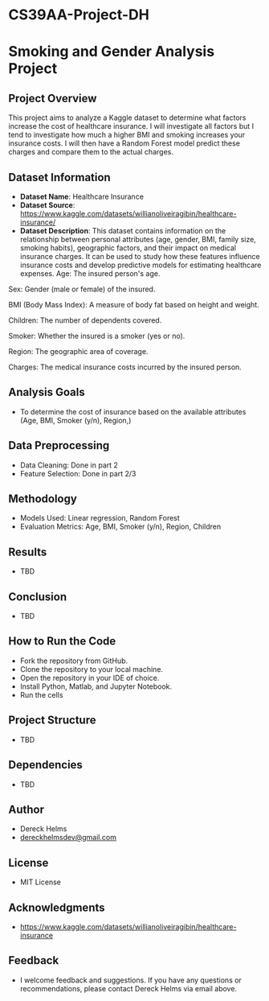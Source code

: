 # CS39AA-Project-DH

# Smoking and Gender Analysis Project

## Project Overview

This project aims to analyze a Kaggle dataset to determine what factors increase the cost of healthcare insurance. I will investigate all factors but I tend to investigate how much a higher BMI and smoking increases your insurance costs. I will then have a Random Forest model predict these charges and compare them to the actual charges. 

## Dataset Information

- **Dataset Name**: Healthcare Insurance
- **Dataset Source**: https://www.kaggle.com/datasets/willianoliveiragibin/healthcare-insurance/
- **Dataset Description**: This dataset contains information on the relationship between personal attributes (age, gender, BMI, family size, smoking habits), geographic factors, and their impact on medical insurance charges. It can be used to study how these features influence insurance costs and develop predictive models for estimating healthcare expenses.
Age: The insured person's age.

Sex: Gender (male or female) of the insured.

BMI (Body Mass Index): A measure of body fat based on height and weight.

Children: The number of dependents covered.

Smoker: Whether the insured is a smoker (yes or no).

Region: The geographic area of coverage.

Charges: The medical insurance costs incurred by the insured person.

## Analysis Goals

- To determine the cost of insurance based on the available attributes (Age, BMI, Smoker (y/n), Region,)


## Data Preprocessing

- Data Cleaning: Done in part 2
- Feature Selection: Done in part 2/3

## Methodology

- Models Used: Linear regression, Random Forest
- Evaluation Metrics: Age, BMI, Smoker (y/n), Region, Children
## Results

- TBD

## Conclusion

- TBD

## How to Run the Code

- Fork the repository from GitHub.
- Clone the repository to your local machine.
- Open the repository in your IDE of choice.
- Install Python, Matlab, and Jupyter Notebook.
- Run the cells

## Project Structure

- TBD

## Dependencies

- TBD

## Author

- Dereck Helms
- dereckhelmsdev@gmail.com

## License

- MIT License

## Acknowledgments

- https://www.kaggle.com/datasets/willianoliveiragibin/healthcare-insurance


## Feedback

- I welcome feedback and suggestions. If you have any questions or recommendations, please contact Dereck Helms via email above.

